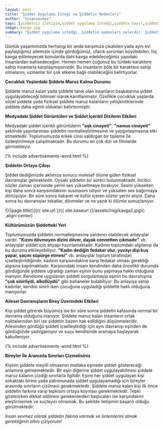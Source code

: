 ```yaml
---
layout: post
title: "Şiddet Uygulama İsteği ve Şiddetin Nedenleri"
author: "insansevmez"
tags: [şiddetsiz iletişim,şiddet uygulama istedği,şiddete hayır,şiddetin nedenleri,şiddetin tarihçesi,şiddetin birey üzerindeki etkileri nelerdir,şiddet uygulamak,şiddet uygulama nedenleri,çocuğa şiddet uygulamak,aşk cinayeti,namus cinayeti,Kızını dövmeyen dizini döver,dayak cennetten çıkmadır,insansevmez]
image: kavga.jpg
summary: "Şiddet uygulama istedği. Şiddetin nedenleri nelerdir. Şiddetten korunma yöntemleri nelerdir.Çocukluk Yaşlardaki Şiddete Maruz Kalma Durumu. Şiddetin Ortaya Çıkışı. Kültürümüzün Şiddetteki Yeri. Ailesel Davranışların Birey Üzerindeki Etkileri. Kızını dövmeyen dizini döver, dayak cennetten çıkmadır. Kadın dediğin fedakar olur, yuvayı dişi kuş yapar, şaçını süpürge etmesi.aşk cinayeti namus cinayeti"
---
```


Günlük yaşantımızda herhangi bir anda karşımıza çıkabilen yada aynı evi paylaştığımız ailemizin içinde gördüğümüz, ufacık sorunları büyütebilen, hiç kavga edilmeyecek konularda dahi kavga edebileceğimiz yapıdaki insanlardan bahsedeceğim. Hemen hemen çoğunuz bu türdeki karaktere sahip insanlarla karşılaşmışsınızdır. Bu insanların böle bir karaktere sahip olmalarını, uzmanlar bir çok etkene bağlı olabileceğini belirtiyorlar.

**Çocukluk Yaşlardaki Şiddete Maruz Kalma Durumu**

Şiddete maruz kalan yada şiddete tanık olan insanların başkalarına şiddet uygulayabileceği bilimsel olarak kanıtlanmıştır. Özellikle çocukluk yaşlarda sözel şiddete yada fiziksel şiddete maruz kalanların yetişkinliklerinde şiddete daha eğimli oldukları belirlenmiştir. 

**Medyadaki Şiddet Görüntüleri ve Şiddet İçerikli Dizilerin Etkileri**

Medyadaki şiddet içerikli görüntülerin **"aşk cinayeti"**, **"namus cinayeti"** şeklinde yayınlanması şiddetin normalleştirilmesine ve yaygınlaşmasına etki etmektedir. Toplumumuzda erkek cinsi saldırgan bir tipleme ile özdeştirilmeye çalışılmaktadır. Bu durumu en çok dizi ve filmlerde görmekteyiz.

{% include advertisements-word.html %}

**Şiddetin Ortaya Çıkışı**

Şiddet dediğimizde aklımıza sonucu malesef ölüme giden fiziksel davranışlar gelmektedir. Oysaki şiddetin bir süreci bulunmaktadır. İncitici sözler zaman içerisinde yerini ses yükseltmeye bırakıyor. Sesini yükselten kişi daha sonra karşısındakinin susmasını istiyor ve yükselen ses bağırmaya dönüşüyor. Bir süre sonra hakaret ve küfür içeren sözler yerini alıyor. Daha sonra bu davranışlar tokatlar, dövmeler ve ne yazık ki ölümle sonuçlanıyor.

![{{page.title}}]({{ site.url }}{{ site.baseurl }}/assets/img/kavga2.jpg){: .align-center}

**Kültürümüzün Şiddetteki Yeri**

Toplumumuzda şiddetin normalleşmesine yardımcı olabilecek anlayışlar vardır. **"Kızını dövmeyen dizini döver, dayak cennetten çıkmadır"** vb. anlayışlar şiddet için altyapı hazırlamaktadır. Kadının toplumdaki algılanışı da bu durumu etkileyebiliyor. **"Kadın dediğin fedakar olur, yuvayı dişi kuş yapar, şaçını süpürge etmesi"** vb. anlayışlar toplum tarafından içselleştirildiğinde, kadının karşısındakine karşı fedakar olması gerektiği algısına kapılmaktadır. Karşısındaki insanı kendinden daha öncelikli durumda gördüğünde şiddete uğradığı zaman eşinin bunu yapmaya hakkı olduğuna inanıyor. Kendisine uygulanan şiddeti sorgulamayıp eşinin bu davranışına **"çok sinirliydi, alkollüydü"** gibi bahaneler bulabiliyor. Bu anlayışa sahip kadınlar, kendisi sinirli iken çocuğuna uyguladığı şiddette haklı olduğuna inanıyorlar.

**Ailesel Davranışların Birey Üzerindeki Etkileri**

Kişi şiddet görerek büyümüş ise bir süre sonra şiddetin kafasında normal bir davranış olduğuna inanıyor. Şiddete maruz kalan insanların ortak noktalarından biri ise şiddetin bazen hak edildiğini düşünmeleridir. Ailesinden gördüğü şiddeti içselleştirdiği için aynı davranışı eşinden de gördüğünde yadırgamıyor ve suçu kendisinde aramaya başlayarak kabulleniyor.

{% include advertisements-word.html %}

**Bireyler İle Aranızda Sınırları Çizmelisiniz**

Kişinin şiddete meyilli olmasının mutlaka eşinede şiddet göstereceği anlamına gelmemektedir. Bir eşin diğerine şiddet uygulayabilmesi şiddete maruz kalanın çizdiği sınırlarla ilgilidir. Eşine her şiddet uygulayan kişi sokaktaki birine yada patronunada şiddet uygulayamadığı için bireyler arasında sınırların çizilmesi gerekmektedir. Şiddete maruz kalan kişi ilk önce şiddetin farkına varıp tepkisini ortaya koyması gerekmektedir. Tepki gösterirken dikkat edilmesi gerekenlerden başlıcaları ise karşındakini eleştirmemek ve suçlayıcı olmamak. Bu şekilde iletişimin başarılı olduğu görülmektedir.

*İnsan sevmez olarak şiddetin fakına varmak ve önlemlerini almak gerektiğinin altını çiziyorum!*   